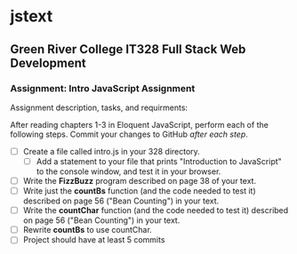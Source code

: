 # jstext
## Green River College IT328 Full Stack Web Development
### Assignment: Intro JavaScript Assignment

Assignment description, tasks, and requirments:

After reading chapters 1-3 in Eloquent JavaScript, perform each of the following steps. Commit your changes to GitHub _after each step_.

- [ ] Create a file called intro.js in your 328 directory.
  - [ ] Add a statement to your file that prints "Introduction to JavaScript" to the console window, and test it in your browser.
- [ ] Write the **FizzBuzz** program described on page 38 of your text.
- [ ] Write just the **countBs** function (and the code needed to test it) described on page 56 ("Bean Counting") in your text.
- [ ] Write the **countChar** function (and the code needed to test it) described on page 56 ("Bean Counting") in your text.
- [ ] Rewrite **countBs** to use countChar.
- [ ] Project should have at least 5 commits